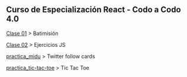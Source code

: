 ## Curso de Especialización React - Codo a Codo 4.0

[Clase 01](https://romanrios.github.io/cac-react/clase_01/) > Batimisión

[Clase 02](https://romanrios.github.io/cac-react/clase_02/) > Ejercicios JS

[practica_midu](https://romanrios.github.io/cac-react/practica_midu/dist/) > Twitter follow cards

[practica_tic-tac-toe](https://romanrios.github.io/cac-react/practica_tic-tac-toe/dist/) > Tic Tac Toe
